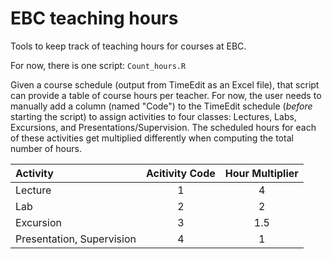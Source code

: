 # EBC teaching hours

Tools to keep track of teaching hours for courses at EBC.

For now, there is one script: `Count_hours.R`

Given a course schedule (output from TimeEdit as an Excel file), that script can provide a table of course hours per teacher.  For now, the user needs to manually add a column (named "Code") to the TimeEdit schedule (*before* starting the script) to assign activities to four classes: Lectures, Labs, Excursions, and Presentations/Supervision.  The scheduled hours for each of these activities get multiplied differently when computing the total number of hours.


| Activity | Acitivity Code | Hour Multiplier | 
|:----------|:-------------:|:------------:|
| Lecture |  1 | 4 |
| Lab | 2 | 2 |
| Excursion | 3 | 1.5 |
| Presentation, Supervision | 4 | 1 |
